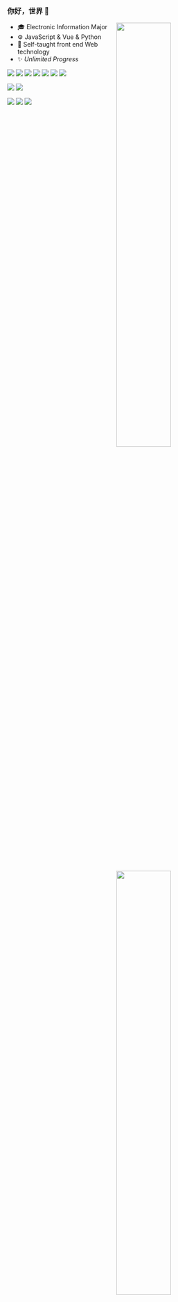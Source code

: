 ### 你好，世界 👋

<img align="right" width="50%" src="https://github-readme-stats.vercel.app/api?username=ziuchen&show_icons=true&icon_color=CE1D2D&text_color=718096&bg_color=00000000&hide_title=true">

<img align="right" width="50%" src="https://github-readme-stats.vercel.app/api/top-langs/?username=ZiuChen&layout=compact">

- :mortar_board: Electronic Information Major
- :gear: JavaScript & Vue & Python
- :seedling: Self-taught front end Web technology
- :sparkles: *Unlimited Progress*

![](https://img.shields.io/badge/-JavaScript-f7e018?style=flat-square&logo=javascript&logoColor=white)
![](https://img.shields.io/badge/TypeScript-007ACC?style=flat-square&logo=typescript&logoColor=white)
![](https://img.shields.io/badge/Vue-35495E?style=flat-square&logo=vuedotjs&logoColor=4FC08D)
![](https://img.shields.io/badge/Python-FFD43B?style=flat-square&logo=python&logoColor=blue)
![](https://img.shields.io/badge/Node.js-339933?style=flat-square&logo=nodedotjs&logoColor=white)
![](https://img.shields.io/badge/HTML5-E34F26?style=flat-square&logo=html5&logoColor=white)
![](https://img.shields.io/badge/CSS3-1572B6?style=flat-square&logo=css3&logoColor=white)

![](https://img.shields.io/badge/Visual_Studio_Code-0078D4?style=flat-square&logo=visual%20studio%20code&logoColor=white)
![](https://img.shields.io/badge/IntelliJ_IDEA-000000.svg?style=flat-square&logo=intellij-idea&logoColor=white)

![](https://img.shields.io/badge/GIT-E44C30?style=flat-square&logo=git&logoColor=white)
![](https://img.shields.io/badge/powershell-5391FE?style=flat-square&logo=powershell&logoColor=white)
![](https://img.shields.io/badge/Google_chrome-4285F4?style=flat-square&logo=Google-chrome&logoColor=white)

